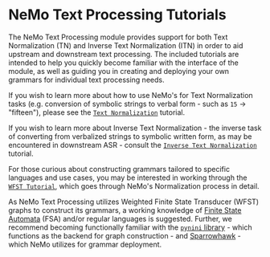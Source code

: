# NeMo Text Processing Tutorials

The NeMo Text Processing module provides support for both Text Normalization (TN) and 
Inverse Text Normalization (ITN) in order to aid upstream and downstream text processing.
The included tutorials are intended to help you quickly become familiar with the interface
of the module, as well as guiding you in creating and deploying your own grammars for individual
text processing needs.

If you wish to learn more about how to use NeMo's for Text Normalization tasks (e.g. conversion
of symbolic strings to verbal form - such as `15` -> "fifteen"), please see the [`Text Normalization`](https://colab.research.google.com/github/NVIDIA/NeMo/blob/stable/tutorials/text_processing/Text_Normalization.ipynb)
tutorial.

If you wish to learn more about Inverse Text Normalization - the inverse task of converting 
from verbalized strings to symbolic written form, as may be encountered in downstream ASR - 
consult the [`Inverse Text Normalization`](https://colab.research.google.com/github/NVIDIA/NeMo/blob/stable/tutorials/text_processing/Inverse_Text_Normalization.ipynb) tutorial.

For those curious about constructing grammars tailored to specific languages and use cases,
you may be interested in working through the [`WFST Tutorial`](https://github.com/NVIDIA/NeMo/blob/stable/tutorials/text_processing/WFST_Tutorial.ipynb), which goes through NeMo's Normalization
process in detail.

As NeMo Text Processing utilizes Weighted Finite State Transducer (WFST) graphs to construct its 
grammars, a working knowledge of [Finite State Automata](https://en.wikipedia.org/wiki/Finite-state_machine) (FSA) and/or regular languages is suggested.
Further, we recommend becoming functionally familiar with the [`pynini` library](https://www.openfst.org/twiki/bin/view/GRM/Pynini) - which functions
as the backend for graph construction - and [Sparrowhawk](https://github.com/google/sparrowhawk) - which NeMo utilizes for grammar deployment. 